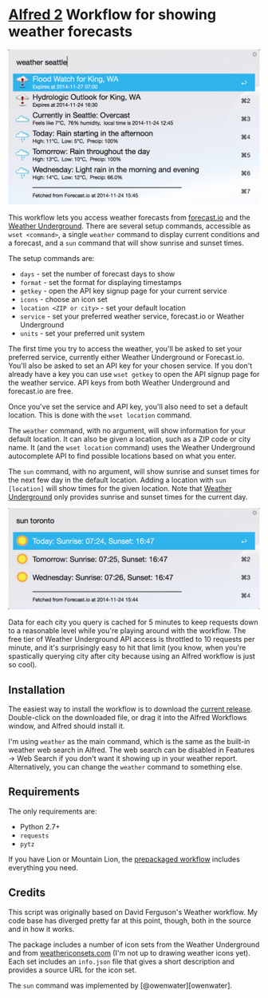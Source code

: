 [Alfred 2][alfred] Workflow for showing weather forecasts
=========================================================

![screenshot-weather](screenshots/screenshot_weather.png?raw=true)

This workflow lets you access weather forecasts from [forecast.io][fio] and the
[Weather Underground][wund].  There are several setup commands, accessible as
`wset <command>`, a single `weather` command to display current conditions
and a forecast, and a `sun` command that will show sunrise and sunset times.

The setup commands are:

  * `days` - set the number of forecast days to show
  * `format` - set the format for displaying timestamps
  * `getkey` - open the API key signup page for your current service
  * `icons` - choose an icon set
  * `location <ZIP or city>` - set your default location
  * `service` - set your preferred weather service, forecast.io or Weather
    Underground
  * `units` - set your preferred unit system

The first time you try to access the weather, you'll be asked to set your
preferred service, currently either Weather Underground or Forecast.io. You'll
also be asked to set an API key for your chosen service. If you don't already
have a key you can use `wset getkey` to open the API signup page for the
weather service.  API keys from both Weather Underground and forecast.io are
free.

Once you've set the service and API key, you'll also need to set a default
location. This is done with the `wset location` command.

The `weather` command, with no argument, will show information for your default
location. It can also be given a location, such as a ZIP code or city name. It
(and the `wset location` command) uses the Weather Underground autocomplete API
to find possible locations based on what you enter.

The `sun` command, with no argument, will show sunrise and sunset times for the
next few day in the default location. Adding a location with `sun [location]`
will show times for the given location. Note that [Weather Underground][wund]
only provides sunrise and sunset times for the current day.

![screenshot-sun](screenshots/screenshot_sun.png?raw=true)

Data for each city you query is cached for 5 minutes to keep requests down to a
reasonable level while you're playing around with the workflow. The free tier
of Weather Underground API access is throttled to 10 requests per minute, and
it's surprisingly easy to hit that limit (you know, when you're spastically
querying city after city because using an Alfred workflow is just so cool).

Installation
------------

The easiest way to install the workflow is to download the [current release][pkg].
Double-click on the downloaded file, or drag it into the Alfred Workflows
window, and Alfred should install it.

I'm using `weather` as the main command, which is the same as the built-in
weather web search in Alfred. The web search can be disabled in Features &rarr;
Web Search if you don't want it showing up in your weather report.
Alternatively, you can change the `weather` command to something else.

Requirements
------------

The only requirements are:

  * Python 2.7+
  * `requests`
  * `pytz`

If you have Lion or Mountain Lion, the [prepackaged workflow][pkg] includes
everything you need.

Credits
-------

This script was originally based on David Ferguson's Weather workflow. My code
base has diverged pretty far at this point, though, both in the source and in
how it works.

The package includes a number of icon sets from the Weather Underground and
from [weathericonsets.com][icons] (I'm not up to drawing weather icons yet).
Each set includes an `info.json` file that gives a short description and
provides a source URL for the icon set.

The `sun` command was implemented by [@owenwater][owenwater].

[pkg]: https://github.com/jason0x43/jc-weather/releases/download/v20150128.0/jc-weather.alfredworkflow
[img]: https://raw.githubusercontent.com/jason0x43/jc-weather/master/screenshots/screenshot_weather.png
[alfred]: http://www.alfredapp.com
[icons]: http://www.weathericonsets.com
[wund]: http://www.weatherunderground.com
[fio]: http://forecast.io
